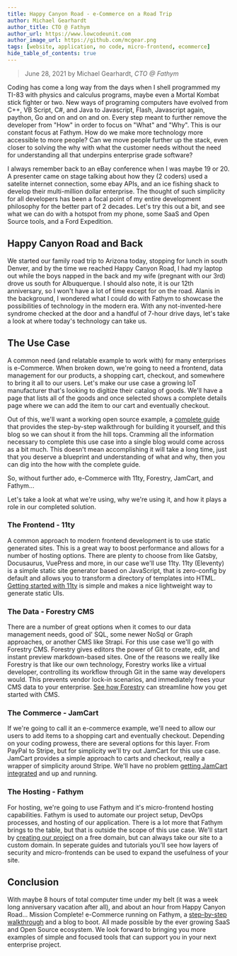 ```yaml
---
title: Happy Canyon Road - e-Commerce on a Road Trip
author: Michael Gearhardt
author_title: CTO @ Fathym
author_url: https://www.lowcodeunit.com
author_image_url: https://github.com/mcgear.png
tags: [website, application, no code, micro-frontend, ecommerce]
hide_table_of_contents: true
---
```


> June 28, 2021 by Michael Gearhardt, _CTO @ Fathym_

Coding has come a long way from the days when I shell programmed my TI-83 with physics and calculus programs, maybe even a Mortal Kombat stick fighter or two.  New ways of programing computers have evolved from C++, VB Script, C#, and Java to Javascript, Flash, Javascript again, paython, Go and on and on and on.  Every step meant to further remove the developer from "How" in order to focus on "What" and "Why".  This is our constant focus at Fathym.  How do we make more technology more accessible to more people?  Can we move people further up the stack, even closer to solving the why with what the customer needs without the need for understanding all that underpins enterprise grade software?  

I always remember back to an eBay conference when I was maybe 19 or 20.  A presenter came on stage talking about how they (2 coders) used a satelite internet connection, some ebay APIs, and an ice fishing shack to develop their multi-million dollar enterprise.  The thought of such simplicity for all developers has been a focal point of my entire development philosophy for the better part of 2 decades.  Let's try this out a bit, and see what we can do with a hotspot from my phone, some SaaS and Open Source tools, and a Ford Expedition.

## Happy Canyon Road and Back

We started our family road trip to Arizona today, stopping for lunch in south Denver, and by the time we reached Happy Canyon Road, I had my laptop out while the boys napped in the back and my wife (pregnant with our 3rd) drove us south for Albuquerque.  I should also note, it is our 12th anniversary, so I won't have a lot of time except for on the road.  Alanis in the background, I wondered what I could do with Fathym to showcase the possibilities of technology in the modern era.  With any not-invented-here syndrome checked at the door and a handful of 7-hour drive days, let's take a look at where today's technology can take us.

## The Use Case

A common need (and relatable example to work with) for many enterprises is e-Commerce.  When broken down, we're going to need a frontend, data management for our products, a shopping cart, checkout, and somewhere to bring it all to our users.  Let's make our use case a growing IoT manufacturer that's looking to digitize their catalog of goods.  We'll have a page that lists all of the goods and once selected shows a complete details page where we can add the item to our cart and eventually checkout.

Out of this, we'll want a working open source example, a [complete guide](https://www.lowcodeunit.com/docs/guides/e-commerce/forestry-11ty-jamcart/overview) that provides the step-by-step walkthrough for building it yourself, and this blog so we can shout it from the hill tops.  Cramming all the information necessary to complete this use case into a single blog would come across as a bit much.  This doesn't mean accomplishing it will take a long time, just that you deserve a blueprint and understanding of what and why, then you can dig into the how with the complete guide.

So, without further ado, e-Commerce with 11ty, Forestry, JamCart, and Fathym...

Let's take a look at what we're using, why we're using it, and how it plays a role in our completed solution.

### The Frontend - 11ty

A common approach to modern frontend development is to use static generated sites.  This is a great way to boost performance and allows for a number of hosting options.  There are plenty to choose from like Gatsby, Docusaurus, VuePress and more, in our case we'll use 11ty.  11ty (Eleventy) is a simple static site generator based on JavaScript, that is zero-config by default and allows you to transform a directory of templates into HTML.  [Getting started with 11ty](https://www.lowcodeunit.com/docs/guides/e-commerce/forestry-11ty-jamcart/setup-11ty) is simple and makes a nice lightweight way to generate static UIs.  

### The Data - Forestry CMS

There are a number of great options when it comes to our data management needs, good ol' SQL, some newer NoSql or Graph approaches, or another CMS like Strapi.  For this use case we'll go with Forestry CMS.  Forestry gives editors the power of Git to create, edit, and instant preview markdown-based sites.  One of the reasons we really like Forestry is that like our own technology, Forestry works like a virtual developer, controlling its workflow through Git in the same way developers would.  This prevents vendor lock-in scenarios, and immediately frees your CMS data to your enterprise.  [See how Forestry](https://www.lowcodeunit.com/docs/guides/e-commerce/forestry-11ty-jamcart/connecting-forestry) can streamline how you get started with CMS.

### The Commerce - JamCart

If we're going to call it an e-commerce example, we'll need to allow our users to add items to a shopping cart and eventually checkout.  Depending on your coding prowess, there are several options for this layer.  From PayPal to Stripe, but for simplicity we'll try out JamCart for this use case.  JamCart provides a simple approach to carts and checkout, really a wrapper of simplicity around Stripe.  We'll have no problem [getting JamCart integrated](https://www.lowcodeunit.com/docs/guides/e-commerce/forestry-11ty-jamcart/develop-site) and up and running.

### The Hosting - Fathym

For hosting, we're going to use Fathym and it's micro-frontend hosting capabilities.  Fathym is used to automate our project setup, DevOps processes, and hosting of our application.  There is a lot more that Fathym brings to the table, but that is outside the scope of this use case.  We'll start  by [creating our project](https://www.lowcodeunit.com/docs/guides/e-commerce/forestry-11ty-jamcart/overview) on a free domain, but can always take our site to a custom domain.  In seperate guides and tutorials you'll see how layers of security and micro-frontends can be used to expand the usefulness of your site.

## Conclusion

With maybe 8 hours of total computer time under my belt (it was a week long anniversary vacation after all), and about an hour from Happy Canyon Road...  Mission Complete!  e-Commerce running on Fathym, a [step-by-step walkthrough](https://www.lowcodeunit.com/docs/guides/e-commerce/forestry-11ty-jamcart/overview) and a blog to boot.  All made possible by the ever growing SaaS and Open Source ecosystem.  We look forward to bringing you more examples of simple and focused tools that can support you in your next enterprise project.
